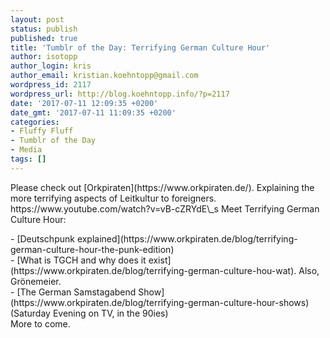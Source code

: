 ```yaml
---
layout: post
status: publish
published: true
title: 'Tumblr of the Day: Terrifying German Culture Hour'
author: isotopp
author_login: kris
author_email: kristian.koehntopp@gmail.com
wordpress_id: 2117
wordpress_url: http://blog.koehntopp.info/?p=2117
date: '2017-07-11 12:09:35 +0200'
date_gmt: '2017-07-11 11:09:35 +0200'
categories:
- Fluffy Fluff
- Tumblr of the Day
- Media
tags: []
---
```

<p>Please check out [Orkpiraten](https://www.orkpiraten.de/). Explaining the more terrifying aspects of Leitkultur to foreigners. https://www.youtube.com/watch?v=vB-cZRYdE\_s Meet Terrifying German Culture Hour:</p>
<p>- [Deutschpunk explained](https://www.orkpiraten.de/blog/terrifying-german-culture-hour-the-punk-edition)<br />
- [What is TGCH and why does it exist](https://www.orkpiraten.de/blog/terrifying-german-culture-hou-wat). Also, Grönemeier.<br />
- [The German Samstagabend Show](https://www.orkpiraten.de/blog/terrifying-german-culture-hour-shows) (Saturday Evening on TV, in the 90ies)<br />
 More to come.</p>
